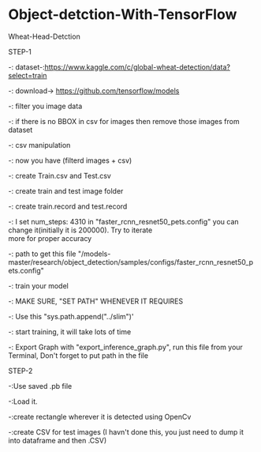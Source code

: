 # Object-detction-With-TensorFlow

Wheat-Head-Detction

STEP-1

  -: dataset-:https://www.kaggle.com/c/global-wheat-detection/data?select=train 

  -: download-> https://github.com/tensorflow/models
  
  -: filter you image data 
  
  -: if there is no BBOX in csv for images then remove those images from dataset
  
  -: csv manipulation
  
  -: now you have (filterd images + csv)
  
  -: create Train.csv and Test.csv
  
  -: create train and test image folder
  
  -: create train.record and test.record
  
  -: I set num_steps: 4310 in "faster_rcnn_resnet50_pets.config" you can change it(initially it is 200000). Try to iterate  
  more for proper accuracy
  
  -: path to get this file 
        "/models-master/research/object_detection/samples/configs/faster_rcnn_resnet50_pets.config"
  
  -: train your model
  
  -: MAKE SURE, "SET PATH" WHENEVER IT REQUIRES
  
  -: Use this "sys.path.append("../slim")'
  
  -: start training, it will take lots of time
  
  -: Export Graph with "export_inference_graph.py",  run this file from your Terminal, Don't forget to put path in the file
  

STEP-2

   -:Use saved .pb file
   
   -:Load it.
   
   -:create rectangle wherever it is detected using OpenCv
   
   -:create CSV for test images (I havn't done this, you just need to dump it into dataframe and then .CSV)
